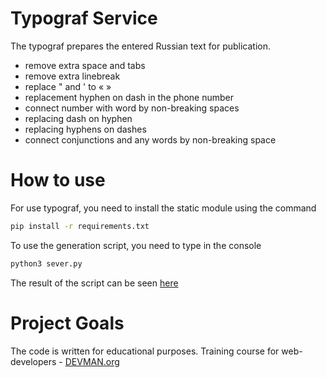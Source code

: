 # Typograf Service

The typograf prepares the entered Russian text for publication.
* remove extra space and tabs
* remove extra linebreak
* replace " and ' to « »
* replacement hyphen on dash in the phone number
* connect number with word by non-breaking spaces
* replacing dash on hyphen
* replacing hyphens on dashes
* connect conjunctions and any words by non-breaking space

# How to use

For use typograf, you need to install the static module using the command
```Bash
pip install -r requirements.txt
```
To use the generation script, you need to type in the console

```Bash
python3 sever.py
```
The result of the script can be seen [here](http://127.0.0.1:5000/)

# Project Goals

The code is written for educational purposes. Training course for web-developers - [DEVMAN.org](https://devman.org)